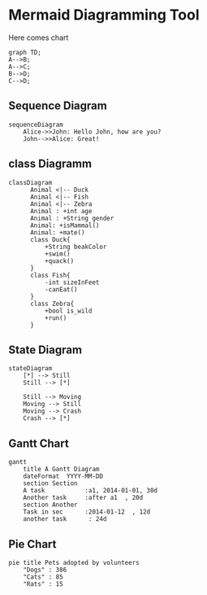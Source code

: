 # Mermaid Diagramming Tool

Here comes chart

~~~ mermaid
graph TD;
A-->B;
A-->C;
B-->D;
C-->D;
~~~

## Sequence Diagram

~~~ mermaid
sequenceDiagram
    Alice->>John: Hello John, how are you?
    John-->>Alice: Great!
~~~

## class Diagramm

~~~ mermaid
classDiagram
      Animal <|-- Duck
      Animal <|-- Fish
      Animal <|-- Zebra
      Animal : +int age
      Animal : +String gender
      Animal: +isMammal()
      Animal: +mate()
      class Duck{
          +String beakColor
          +swim()
          +quack()
      }
      class Fish{
          -int sizeInFeet
          -canEat()
      }
      class Zebra{
          +bool is_wild
          +run()
      }
~~~

## State Diagram

~~~ mermaid
stateDiagram
    [*] --> Still
    Still --> [*]

    Still --> Moving
    Moving --> Still
    Moving --> Crash
    Crash --> [*]
~~~

## Gantt Chart

~~~ mermaid
gantt
    title A Gantt Diagram
    dateFormat  YYYY-MM-DD
    section Section
    A task           :a1, 2014-01-01, 30d
    Another task     :after a1  , 20d
    section Another
    Task in sec      :2014-01-12  , 12d
    another task      : 24d
~~~

## Pie Chart

~~~ mermaid
pie title Pets adopted by volunteers
    "Dogs" : 386
    "Cats" : 85
    "Rats" : 15 
~~~